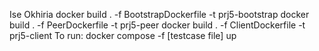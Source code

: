 Ise Okhiria
docker build . -f BootstrapDockerfile -t prj5-bootstrap
docker build . -f PeerDockerfile -t prj5-peer
docker build . -f ClientDockerfile -t prj5-client
To run: docker compose -f [testcase file] up
